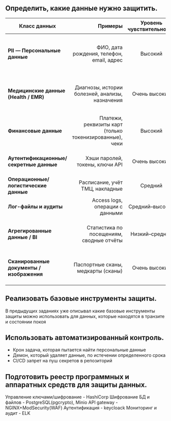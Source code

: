 ## Определить, какие данные нужно защитить. 

| Класс данных                              |                                                 Примеры | Уровень чувствительности | Профиль риска                                                    | Почему защищать                                                            |
| ----------------------------------------- | ------------------------------------------------------: | :----------------------: | :--------------------------------------------------------------- | -------------------------------------------------------------------------- |
| **PII — Персональные данные**             |               ФИО, дата рождения, телефон, email, адрес |          Высокий         | Утечка → репутационные, штрафы (ФЗ-152)                          | Идентифицируемые данные, обязаны защищаться законом и ожиданиями пациентов |
| **Медицинские данные (Health / EMR)**     |         Диагнозы, истории болезней, анализы, назначения |       Очень высокий      | Компрометация → вред пациенту, серьёзные юридические последствия | Максимальная защита: доступ только лечащим врачам, шифрование, аудит       |
| **Финансовые данные**                     | Платежи, реквизиты карт (только токенизированные), чеки |          Высокий         | Фин. мошенничество, chargebacks                                  | Нужно токенизировать, PCI-совместимость для карт                           |
| **Аутентификационные/секретные данные**   |                         Хэши паролей, токены, ключи API |       Очень высокий      | Полный компромисс системы                                        | Хранить в KMS/HSM, минимизировать экспозицию                               |
| **Операционные/логистические данные**     |                         Расписание, учёт ТМЦ, накладные |          Средний         | Ошибки/манипуляции в учёте                                       | Контроль целостности и доступ по ролям                                     |
| **Лог-файлы и аудиты**                    |                         Access logs, операции с данными |      Средний–высокий     | Утечка логов раскрывает PII/поведение                            | Шифровать логи, ограничить доступ, хранить отдельно                        |
| **Агрегированные данные / BI**            |                Статистика по посещениям, сводные отчёты |      Низкий–средний      | Реконструкция возможна при малых группах                         | Псевдонимизация/анонимизация перед использованием аналитиками              |
| **Сканированные документы / изображения** |                      Паспортные сканы, медкарты (сканы) |       Очень высокий      | Содержат PII и мед. данные                                       | Хранить зашифрованно, токенизация, доступ по необходимости                 |

## Реализовать базовые инструменты защиты.
В предыдущих заданиях уже описывал какие базовые инструменты защиты можно использовать для данных, которые находятся в транзите и состоянии покоя

## Использовать автоматизированный контроль. 
- Крон задача, которая пытается найти персональные данные
- Демон, который удаляет данные, по истечении определенного срока
- CI/CD запрет на пуш секретов в репозиторий

## Подготовить реестр программных и аппаратных средств для защиты данных.
Управление ключами/шифрование - HashiCorp
Шифрование БД и файлов - PostgreSQL(pgcrypto), Minio
API gateway - NGINX+ModSecurity(WAF)
Аутентификация - keycloack
Мониторинг и аудит - ELK